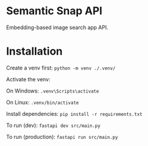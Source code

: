 # Semantic Snap API

Embedding-based image search app API.

# Installation
Create a venv first: `python -m venv ./.venv/`

Activate the venv:

On Windows: `.venv\Scripts\activate`

On Linux: `.venv/bin/activate`

Install dependencies: `pip install -r requirements.txt`

To run (dev): `fastapi dev src/main.py`

To run (production): `fastapi run src/main.py`
